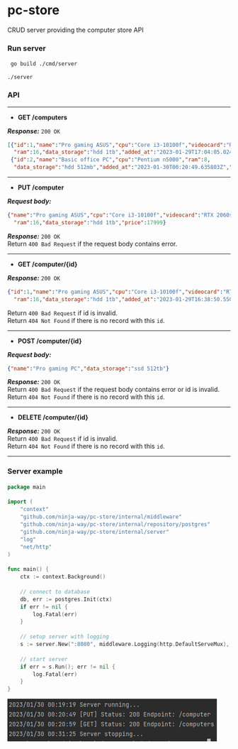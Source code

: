 # pc-store
CRUD server providing the computer store API

### Run server
```
 go build ./cmd/server
```
```
./server
```

### API

---

+ **GET /computers**

***Response:*** `200 OK`
```json
[{"id":1,"name":"Pro gaming ASUS","cpu":"Core i3-10100f","videocard":"RTX 2060s",
  "ram":16,"data_storage":"hdd 1tb","added_at":"2023-01-29T17:04:05.024044Z","price":17999}, 
 {"id":2,"name":"Basic office PC","cpu":"Pentium n5000","ram":8, 
  "data_storage":"hdd 512mb","added_at":"2023-01-30T00:20:49.635803Z","price":6999}]
```

---

+ **PUT /computer**  

***Request body:***
```json
{"name":"Pro gaming ASUS","cpu":"Core i3-10100f","videocard":"RTX 2060s",
  "ram":16,"data_storage":"hdd 1tb","price":17999}
```

***Response:*** `200 OK`  
Return `400 Bad Request` if the request body contains error.

---

+ **GET /computer/{id}**  
 
***Response:*** `200 OK`
```json
{"id":1,"name":"Pro gaming ASUS","cpu":"Core i3-10100f","videocard":"RTX 2060s",
  "ram":16,"data_storage":"hdd 1tb","added_at":"2023-01-29T16:38:50.550613Z","price":17999}
```
Return `400 Bad Request` if id is invalid.  
Return `404 Not Found` if there is no record with this `id`.  

---

+ **POST /computer/{id}**

***Request body:***
```json
{"name":"Pro gaming PC","data_storage":"ssd 512tb"}
```

***Response:*** `200 OK`  
Return `400 Bad Request` if the request body contains error or id is invalid.   
Return `404 Not Found` if there is no record with this `id`.

---

+ **DELETE /computer/{id}**

***Response:*** `200 OK`  
Return `400 Bad Request` if id is invalid.  
Return `404 Not Found` if there is no record with this `id`.

---

### Server example
```go
package main

import (
	"context"
	"github.com/ninja-way/pc-store/internal/middleware"
	"github.com/ninja-way/pc-store/internal/repository/postgres"
	"github.com/ninja-way/pc-store/internal/server"
	"log"
	"net/http"
)

func main() {
	ctx := context.Background()

	// connect to database
	db, err := postgres.Init(ctx)
	if err != nil {
		log.Fatal(err)
	}

	// setup server with logging
	s := server.New(":8080", middleware.Logging(http.DefaultServeMux), db)

	// start server
	if err = s.Run(); err != nil {
		log.Fatal(err)
	}
}
```
![example running](./cmd/server/example.png "example running")